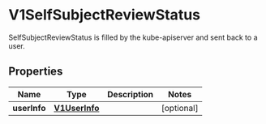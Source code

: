 

# V1SelfSubjectReviewStatus

SelfSubjectReviewStatus is filled by the kube-apiserver and sent back to a user.

## Properties

| Name | Type | Description | Notes |
|------------ | ------------- | ------------- | -------------|
|**userInfo** | [**V1UserInfo**](V1UserInfo.md) |  |  [optional] |



